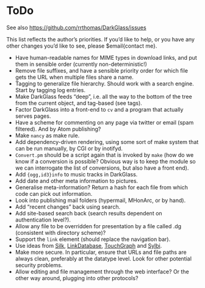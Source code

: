 # ToDo

See also https://github.com/rrthomas/DarkGlass/issues

This list reflects the author’s priorities. If you’d like to help, or you have any other changes you’d like to see, please $email{contact me}.

   * Have human-readable names for MIME types in download links, and put them in sensible order (currently non-deterministic!)
   * Remove file suffixes, and have a sensible priority order for which file gets the URL when multiple files share a name.
   * Tagging to generalize file hierarchy. Should work with a search engine. Start by tagging log entries.
   * Make DarkGlass feeds “deep”, i.e. all the way to the bottom of the tree from the current object, and tag-based (see tags).
   * Factor DarkGlass into a front-end to `cv` and a program that actually serves pages.
   * Have a scheme for commenting on any page via twitter or email (spam filtered). And by Atom publishing?
   * Make `nancy` as make rule.
   * Add dependency-driven rendering, using some sort of make system that can be run manually, by CGI or by inotifyd.
   * `Convert.pm` should be a script again that is invoked by `make` (how do we know if a conversion is possible? Obvious way is to keep the module so we can interrogate the list of conversions, but also have a front end).
   * Add `{ogg,id3}info` to music tracks in DarkGlass.
   * Add date and other meta information to pictures.
   * Generalise meta-information? Return a hash for each file from which code can pick out information.
   * Look into publishing mail folders (hypermail, MHonArc, or by hand).
   * Add “recent changes” back using search.
   * Add site-based search back (search results dependent on authentication level?).
   * Allow any file to be overridden for presentation by a file called <file>.dg (consistent with directory scheme)?
   * Support the `link` element (should replace the navigation bar).
   * Use ideas from [Silk](https://hypertext.sourceforge.net/silk/userGuide.shtml), [LinkDatabase](http://www.usemod.com/cgi-bin/mb.pl?LinkDatabase), [TouchGraph](http://www.usemod.com/cgi-bin/mb.pl?TouchGraphWikiBrowser) and [Sylbi](https://sourceforge.net/projects/sylbi/).
   * Make more secure. In particular, ensure that URLs and file paths are always clean, preferably at the datatype level. Look for other potential security problems.
   * Allow editing and file management through the web interface? Or the other way around, plugging into other protocols?